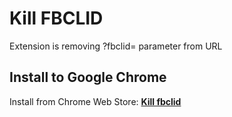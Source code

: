 # Kill FBCLID
Extension is removing ?fbclid= parameter from URL

## Install to Google Chrome
Install from Chrome Web Store: [**Kill fbclid**](https://chrome.google.com/webstore/detail/jlmdkcaiejonohbmkgickmkgbpceokmn/)

